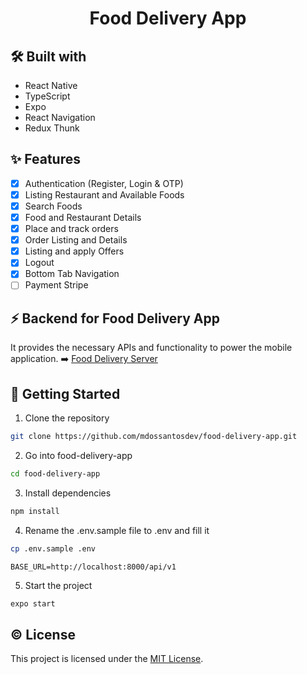 <h1 align="center">Food Delivery App</h1>

## 🛠️ Built with

- React Native
- TypeScript
- Expo
- React Navigation
- Redux Thunk

## ✨ Features

- [x] Authentication (Register, Login & OTP)
- [x] Listing Restaurant and Available Foods
- [x] Search Foods
- [x] Food and Restaurant Details
- [x] Place and track orders
- [x] Order Listing and Details
- [x] Listing and apply Offers
- [x] Logout
- [x] Bottom Tab Navigation
- [ ] Payment Stripe

## ⚡️ Backend for Food Delivery App
It provides the necessary APIs and functionality to power the mobile application.
➡️ [Food Delivery Server](https://github.com/mdossantosdev/food-delivery-server)

## 🚀 Getting Started

1. Clone the repository

```sh
git clone https://github.com/mdossantosdev/food-delivery-app.git
```

2. Go into food-delivery-app

```sh
cd food-delivery-app
```

3. Install dependencies

```sh
npm install
```

4. Rename the .env.sample file to .env and fill it

```sh
cp .env.sample .env
```

```
BASE_URL=http://localhost:8000/api/v1
```

5. Start the project

```sh
expo start
```

## © License

This project is licensed under the [MIT License](LICENSE).
